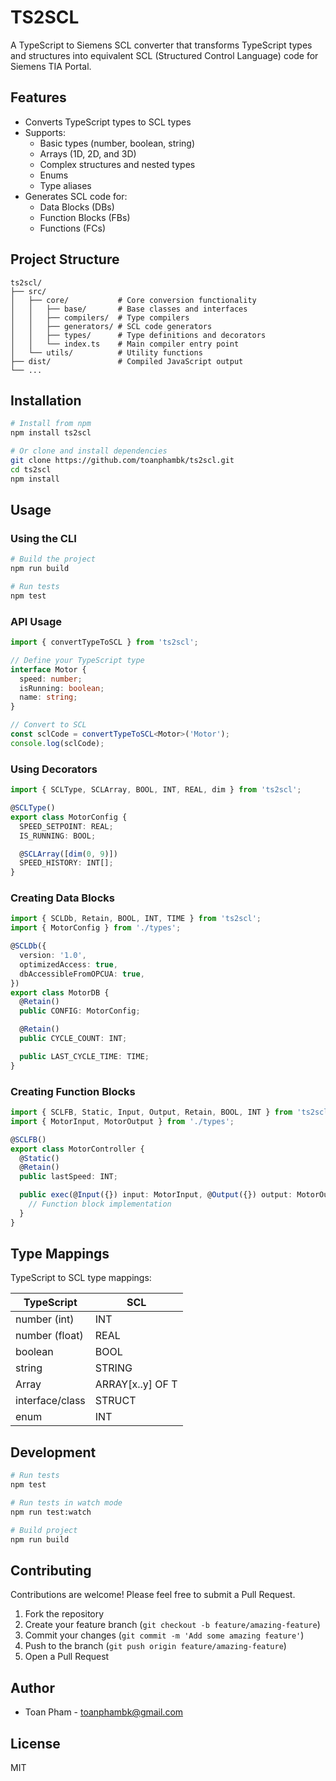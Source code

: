 # TS2SCL

A TypeScript to Siemens SCL converter that transforms TypeScript types and structures into equivalent SCL (Structured Control Language) code for Siemens TIA Portal.

## Features

- Converts TypeScript types to SCL types
- Supports:
  - Basic types (number, boolean, string)
  - Arrays (1D, 2D, and 3D)
  - Complex structures and nested types
  - Enums
  - Type aliases
- Generates SCL code for:
  - Data Blocks (DBs)
  - Function Blocks (FBs)
  - Functions (FCs)

## Project Structure

```
ts2scl/
├── src/
│   ├── core/           # Core conversion functionality
│   │   ├── base/       # Base classes and interfaces
│   │   ├── compilers/  # Type compilers
│   │   ├── generators/ # SCL code generators
│   │   ├── types/      # Type definitions and decorators
│   │   └── index.ts    # Main compiler entry point
│   └── utils/          # Utility functions
├── dist/               # Compiled JavaScript output
└── ...
```

## Installation

```bash
# Install from npm
npm install ts2scl

# Or clone and install dependencies
git clone https://github.com/toanphambk/ts2scl.git
cd ts2scl
npm install
```

## Usage

### Using the CLI

```bash
# Build the project
npm run build

# Run tests
npm test
```

### API Usage

```typescript
import { convertTypeToSCL } from 'ts2scl';

// Define your TypeScript type
interface Motor {
  speed: number;
  isRunning: boolean;
  name: string;
}

// Convert to SCL
const sclCode = convertTypeToSCL<Motor>('Motor');
console.log(sclCode);
```

### Using Decorators

```typescript
import { SCLType, SCLArray, BOOL, INT, REAL, dim } from 'ts2scl';

@SCLType()
export class MotorConfig {
  SPEED_SETPOINT: REAL;
  IS_RUNNING: BOOL;

  @SCLArray([dim(0, 9)])
  SPEED_HISTORY: INT[];
}
```

### Creating Data Blocks

```typescript
import { SCLDb, Retain, BOOL, INT, TIME } from 'ts2scl';
import { MotorConfig } from './types';

@SCLDb({
  version: '1.0',
  optimizedAccess: true,
  dbAccessibleFromOPCUA: true,
})
export class MotorDB {
  @Retain()
  public CONFIG: MotorConfig;

  @Retain()
  public CYCLE_COUNT: INT;

  public LAST_CYCLE_TIME: TIME;
}
```

### Creating Function Blocks

```typescript
import { SCLFB, Static, Input, Output, Retain, BOOL, INT } from 'ts2scl';
import { MotorInput, MotorOutput } from './types';

@SCLFB()
export class MotorController {
  @Static()
  @Retain()
  public lastSpeed: INT;

  public exec(@Input({}) input: MotorInput, @Output({}) output: MotorOutput): void {
    // Function block implementation
  }
}
```

## Type Mappings

TypeScript to SCL type mappings:

| TypeScript      | SCL              |
| --------------- | ---------------- |
| number (int)    | INT              |
| number (float)  | REAL             |
| boolean         | BOOL             |
| string          | STRING           |
| Array<T>        | ARRAY[x..y] OF T |
| interface/class | STRUCT           |
| enum            | INT              |

## Development

```bash
# Run tests
npm test

# Run tests in watch mode
npm run test:watch

# Build project
npm run build
```

## Contributing

Contributions are welcome! Please feel free to submit a Pull Request.

1. Fork the repository
2. Create your feature branch (`git checkout -b feature/amazing-feature`)
3. Commit your changes (`git commit -m 'Add some amazing feature'`)
4. Push to the branch (`git push origin feature/amazing-feature`)
5. Open a Pull Request

## Author

- Toan Pham - [toanphambk@gmail.com](mailto:toanphambk@gmail.com)

## License

MIT
